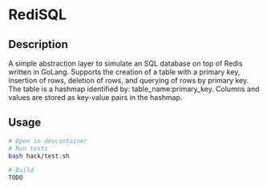 # RediSQL

## Description

A simple abstraction layer to simulate an SQL database on top of Redis written in GoLang. Supports the creation of a table with a primary key, insertion of rows, deletion of rows, and querying of rows by primary key. The table is a hashmap identified by: table_name:primary_key. Columns and values are stored as key-value pairs in the hashmap.

## Usage

```bash
# Open in devcontainer
# Run tests
bash hack/test.sh

# Build
TODO
```
